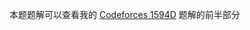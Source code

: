 本题题解可以查看我的 [Codeforces 1594D](https://github.com/youngercloud/problem-goods/blob/master/Graph/1594D.md) 题解的前半部分